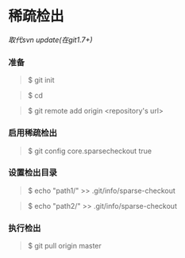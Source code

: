 # 稀疏检出

*取代svn update(在git1.7+)*

### 准备

>$ git init <project>

>$ cd <project>

>$ git remote add origin <repository's url>

### 启用稀疏检出

>$ git config core.sparsecheckout true

### 设置检出目录

>$ echo "path1/" >> .git/info/sparse-checkout

>$ echo "path2/" >> .git/info/sparse-checkout

### 执行检出

>$ git pull origin master
